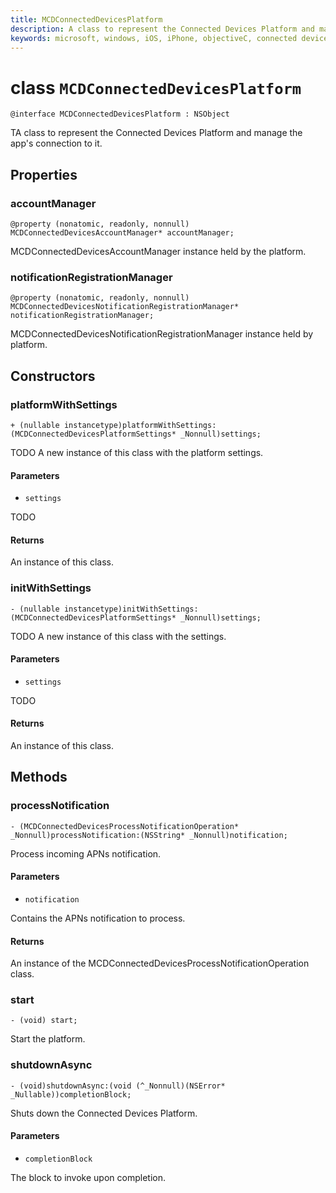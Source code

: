 ```yaml
---
title: MCDConnectedDevicesPlatform
description: A class to represent the Connected Devices Platform and manage the app's connection to it.
keywords: microsoft, windows, iOS, iPhone, objectiveC, connected devices, Project Rome
---
```


# class `MCDConnectedDevicesPlatform` 

```
@interface MCDConnectedDevicesPlatform : NSObject
```  
TA class to represent the Connected Devices Platform and manage the app's connection to it.

## Properties

### accountManager
`@property (nonatomic, readonly, nonnull) MCDConnectedDevicesAccountManager* accountManager;`

MCDConnectedDevicesAccountManager instance held by the platform.

### notificationRegistrationManager
`@property (nonatomic, readonly, nonnull) MCDConnectedDevicesNotificationRegistrationManager* notificationRegistrationManager;`

MCDConnectedDevicesNotificationRegistrationManager instance held by platform.

## Constructors

### platformWithSettings
`+ (nullable instancetype)platformWithSettings:(MCDConnectedDevicesPlatformSettings* _Nonnull)settings;`

TODO A new instance of this class with the platform settings.

#### Parameters 
* `settings` 

TODO

#### Returns

An instance of this class.

### initWithSettings
`- (nullable instancetype)initWithSettings:(MCDConnectedDevicesPlatformSettings* _Nonnull)settings;`

TODO A new instance of this class with the settings.

#### Parameters 
* `settings` 

TODO

#### Returns

An instance of this class.

## Methods

### processNotification
`- (MCDConnectedDevicesProcessNotificationOperation* _Nonnull)processNotification:(NSString* _Nonnull)notification;`

Process incoming APNs notification.

#### Parameters 
* `notification` 

Contains the APNs notification to process.

#### Returns

An instance of the MCDConnectedDevicesProcessNotificationOperation class.

### start
`- (void) start;`

Start the platform.

### shutdownAsync
`- (void)shutdownAsync:(void (^_Nonnull)(NSError* _Nullable))completionBlock;`

Shuts down the Connected Devices Platform.

#### Parameters 
* `completionBlock` 

The block to invoke upon completion.